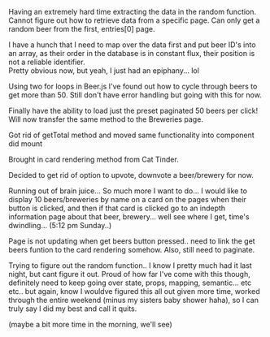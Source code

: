 Having an extremely hard time extracting the data in the random function.  Cannot figure out how to retrieve data from a specific page. Can only get a random beer from the first, entries[0] page.  


I have a hunch that I need to map over the data first and put beer ID's into an array, as their order in the database is in constant flux, their position is not a reliable identifier.  
Pretty obvious now, but yeah, I just had an epiphany... lol

Using two for loops in Beer.js I've found out how to cycle through beers to get more than 50.  Still don't have error handling but going with this for now.

Finally have the ability to load just the preset paginated 50 beers per click!  Will now transfer the same method to the Breweries page.

Got rid of getTotal method and moved same functionality into component did mount

Brought in card rendering method from Cat Tinder.

Decided to get rid of option to upvote, downvote a beer/brewery for now.

Running out of brain juice... So much more I want to do... I would like to display 10 beers/breweries by name on a card on the pages when their button is clicked, and then if that card is clicked go to an indepth information page about that beer, brewery... well see where I get, time's dwindling... (5:12 pm Sunday..)

Page is not updating when get beers button pressed.. need to link the get beers funtion to the card rendering somehow.  Also, still need to paginate.

Trying to figure out the random function.. I know I pretty much had it last night, but cant figure it out. Proud of how far I've come with this though, definitely need to keep going over state, props, mapping, semantic... etc etc.. but again, know I wouldve figured this all out given more time, worked through the entire weekend (minus my sisters baby shower haha), so I can truly say I did my best and call it quits. 

(maybe a bit more time in the morning, we'll see)